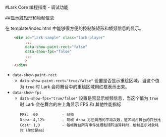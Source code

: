 #Lark Core 编程指南 - 调试功能

##显示脏矩形和帧频信息

在 template/index.html 中能够很方便的控制脏矩形和帧频信息的显示。

```html
    <div id="lark-sample" class="lark-player"
         ...
         data-show-paint-rect="false"
         data-show-fps="false" 
		 ...
		 >
    </div>
```

* `data-show-paint-rect`
	* `data-show-paint-rect="true/false"` 设置是否显示重绘区域，当这个值为 `true` 时
		Lark 会将舞台中的重绘区域用红框表示出来。
* `data-show-fps`
	* `data-show-fps="true/false"` 设置是否显示帧频信息，当这个值为 `true` 时
		Lark 会在舞台的左上角显示 FPS 和 其他性能指标
		```
		FPS:  60           - 帧频
		Draw: 4,12%        - 每帧 draw 方法调用的平均次数，脏区域占舞台的百分比
		Cost: 1,3          - 每帧舞台所有事件处理和矩阵运算耗时，绘制显示对象耗时（单位是ms） 
		```